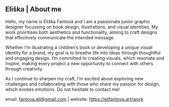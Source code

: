 ## Eliška | About me

Hello, my name is Eliška Fantová and I am a passionate junior graphic designer focussing on book design, illustrations, and visual identities. My work prioritises both aesthetics and functionality, aiming to craft designs that effectively communicate the intended message.

Whether I’m illustrating a children’s book or developing a unique visual identity for a brand, my goal is to breathe life into ideas through thoughtful and engaging design. I’m committed to creating visuals, which resonate and inspire, making every project a new opportunity to connect with others through creativity.

As I continue to sharpen my craft, I’m excited about exploring new challenges and collaborating with those who share my passion for design, which evokes emotions. Do not hesitate to contact me! 

email: fantova.eli@gmail.com  |  website: https://elifantova.art/work
